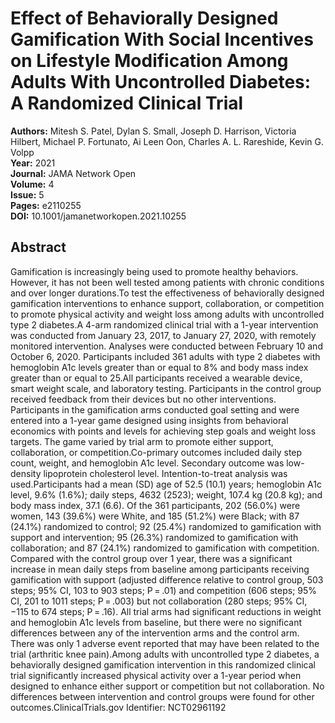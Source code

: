 # Effect of Behaviorally Designed Gamification With Social Incentives on Lifestyle Modification Among Adults With Uncontrolled Diabetes: A Randomized Clinical Trial

**Authors:** Mitesh S. Patel, Dylan S. Small, Joseph D. Harrison, Victoria Hilbert, Michael P. Fortunato, Ai Leen Oon, Charles A. L. Rareshide, Kevin G. Volpp  
**Year:** 2021  
**Journal:** JAMA Network Open  
**Volume:** 4  
**Issue:** 5  
**Pages:** e2110255  
**DOI:** 10.1001/jamanetworkopen.2021.10255  

## Abstract
Gamification is increasingly being used to promote healthy behaviors. However, it has not been well tested among patients with chronic conditions and over longer durations.To test the effectiveness of behaviorally designed gamification interventions to enhance support, collaboration, or competition to promote physical activity and weight loss among adults with uncontrolled type 2 diabetes.A 4-arm randomized clinical trial with a 1-year intervention was conducted from January 23, 2017, to January 27, 2020, with remotely monitored intervention. Analyses were conducted between February 10 and October 6, 2020. Participants included 361 adults with type 2 diabetes with hemoglobin A1c levels greater than or equal to 8% and body mass index greater than or equal to 25.All participants received a wearable device, smart weight scale, and laboratory testing. Participants in the control group received feedback from their devices but no other interventions. Participants in the gamification arms conducted goal setting and were entered into a 1-year game designed using insights from behavioral economics with points and levels for achieving step goals and weight loss targets. The game varied by trial arm to promote either support, collaboration, or competition.Co-primary outcomes included daily step count, weight, and hemoglobin A1c level. Secondary outcome was low-density lipoprotein cholesterol level. Intention-to-treat analysis was used.Participants had a mean (SD) age of 52.5 (10.1) years; hemoglobin A1c level, 9.6% (1.6%); daily steps, 4632 (2523); weight, 107.4 kg (20.8 kg); and body mass index, 37.1 (6.6). Of the 361 participants, 202 (56.0%) were women, 143 (39.6%) were White, and 185 (51.2%) were Black; with 87 (24.1%) randomized to control; 92 (25.4%) randomized to gamification with support and intervention; 95 (26.3%) randomized to gamification with collaboration; and 87 (24.1%) randomized to gamification with competition. Compared with the control group over 1 year, there was a significant increase in mean daily steps from baseline among participants receiving gamification with support (adjusted difference relative to control group, 503 steps; 95% CI, 103 to 903 steps; P = .01) and competition (606 steps; 95% CI, 201 to 1011 steps; P = .003) but not collaboration (280 steps; 95% CI, −115 to 674 steps; P = .16). All trial arms had significant reductions in weight and hemoglobin A1c levels from baseline, but there were no significant differences between any of the intervention arms and the control arm. There was only 1 adverse event reported that may have been related to the trial (arthritic knee pain).Among adults with uncontrolled type 2 diabetes, a behaviorally designed gamification intervention in this randomized clinical trial significantly increased physical activity over a 1-year period when designed to enhance either support or competition but not collaboration. No differences between intervention and control groups were found for other outcomes.ClinicalTrials.gov Identifier: NCT02961192

